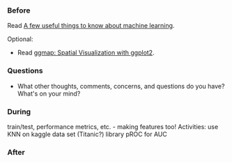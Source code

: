 ### Before

Read [A few useful things to know about machine learning](http://homes.cs.washington.edu/~pedrod/papers/cacm12.pdf).

Optional:

 * Read [ggmap: Spatial Visualization with
ggplot2](http://journal.r-project.org/archive/2013-1/kahle-wickham.pdf).


### Questions

 * What other thoughts, comments, concerns, and questions do you have? What's on your mind?


### During

train/test, performance metrics, etc. - making features too!
Activities: use KNN on kaggle data set (Titanic?)
library pROC for AUC


### After


